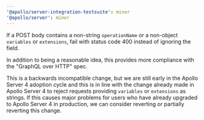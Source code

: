 ```yaml
---
'@apollo/server-integration-testsuite': minor
'@apollo/server': minor
---
```


If a POST body contains a non-string `operationName` or a non-object `variables` or `extensions`, fail with status code 400 instead of ignoring the field.

In addition to being a reasonable idea, this provides more compliance with the "GraphQL over HTTP" spec.

This is a backwards incompatible change, but we are still early in the Apollo Server 4 adoption cycle and this is in line with the change already made in Apollo Server 4 to reject requests providing `variables` or `extensions` as strings. If this causes major problems for users who have already upgraded to Apollo Server 4 in production, we can consider reverting or partially reverting this change.

